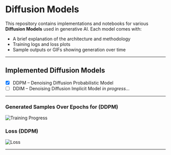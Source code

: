 # Diffusion Models

This repository contains implementations and notebooks for various **Diffusion Models** used in generative AI. Each model comes with:

- A brief explanation of the architecture and methodology
- Training logs and loss plots
- Sample outputs or GIFs showing generation over time

---

## Implemented Diffusion Models

- [x] DDPM – Denoising Diffusion Probabilistic Model
- [ ] DDIM – Denoising Diffusion Implicit Model *in progress...*

---

### Generated Samples Over Epochs for (DDPM)

![Training Progress](./DDPM/progress.gif)

### Loss (DDPM)

![Loss](./DDPM/Loss.png)

---
